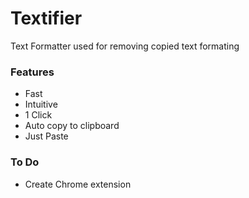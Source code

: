 # Textifier 
Text Formatter used for removing copied text formating

### Features 
- Fast 
- Intuitive 
- 1 Click
- Auto copy to clipboard
- Just Paste 

### To Do
+ Create Chrome extension